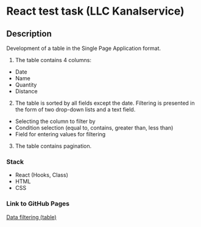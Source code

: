 # React test task (LLC Kanalservice)

## Description

Development of a table in the Single Page Application format.
1. The table contains 4 columns:
* Date
* Name
* Quantity
* Distance
2. The table is sorted by all fields except the date. Filtering is presented in the form of two drop-down lists and a text field.
* Selecting the column to filter by
* Condition selection (equal to, contains, greater than, less than)
* Field for entering values for filtering
3. The table contains pagination.

### Stack

* React (Hooks, Class)
* HTML
* CSS

### Link to GitHub Pages

[Data filtering (table)](https://zvmarina.github.io/react-test-task-Kanalservice/)